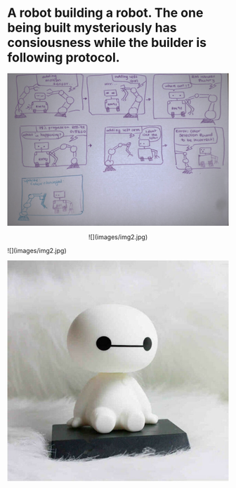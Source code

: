 # A robot building a robot. The one being built mysteriously has consiousness while the builder is following protocol.

![](images/img1.png)


<p align="center">
 ![](images/img2.jpg)
</p>
![](images/img2.jpg)

![](images/img3.jpg)

